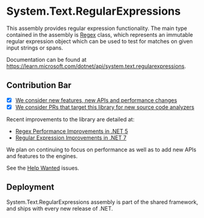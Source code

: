 # System.Text.RegularExpressions
This assembly provides regular expression functionality. The main type contained in the assembly is [Regex](https://learn.microsoft.com/dotnet/api/system.text.regularexpressions.regex) class, which represents an immutable regular expression object which can be used to test for matches on given input strings or spans.

Documentation can be found at https://learn.microsoft.com/dotnet/api/system.text.regularexpressions.

## Contribution Bar
- [x] [We consider new features, new APIs and performance changes](/src/libraries/README.md#primary-bar)
- [x] [We consider PRs that target this library for new source code analyzers](/src/libraries/README.md#secondary-bars)

Recent improvements to the library are detailed at:
- [Regex Performance Improvements in .NET 5](https://devblogs.microsoft.com/dotnet/regex-performance-improvements-in-net-5/)
- [Regular Expression Improvements in .NET 7](https://devblogs.microsoft.com/dotnet/regular-expression-improvements-in-dotnet-7/)

We plan on continuing to focus on performance as well as to add new APIs and features to the engines.

See the [Help Wanted](https://github.com/dotnet/runtime/issues?q=is%3Aissue+is%3Aopen+label%3A%22help+wanted%22+label%3Aarea-System.Text.RegularExpressions) issues.

## Deployment
System.Text.RegularExpressions assembly is part of the shared framework, and ships with every new release of .NET.
